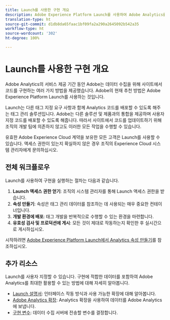 ```yaml
---
title: Launch를 사용한 구현 개요
description: Adobe Experience Platform Launch를 사용하여 Adobe Analytics를 구현하는 방법을 알아봅니다.
translation-type: ht
source-git-commit: d1db8da65faac1bf09fa2a290a2645092b542a35
workflow-type: ht
source-wordcount: '302'
ht-degree: 100%

---
```



# Launch를 사용한 구현 개요

Adobe Analytics의 서비스 제공 기간 동안 Adobe는 데이터 수집을 위해 사이트에서 코드를 구현하는 여러 가지 방법을 제공했습니다. Adobe의 현재 추천 방법은 Adobe Experience Platform Launch를 사용하는 것입니다.

Launch는 다른 태그 지정 요구 사항과 함께 Analytics 코드를 배포할 수 있도록 해주는 태그 관리 솔루션입니다. Adobe는 다른 솔루션 및 제품과의 통합을 제공하며 사용자 지정 코드를 배포할 수 있도록 해줍니다. 따라서 사이트에서 코드를 업데이트하기 위해 조직의 개발 팀에 의존하지 않고도 이러한 모든 작업을 수행할 수 있습니다.

유효한 Adobe Experience Cloud 계약을 보유한 모든 고객은 Launch를 사용할 수 있습니다. 액세스 권한이 있는지 확실하지 않은 경우 조직의 Experience Cloud 시스템 관리자에게 문의하십시오.

## 전체 워크플로우

Launch를 사용하여 구현을 실행하는 절차는 다음과 같습니다.

1. **Launch 액세스 권한 얻기**: 조직의 시스템 관리자를 통해 Launch 액세스 권한을 받습니다.
2. **속성 만들기**: 속성은 태그 관리 데이터를 참조하는 데 사용되는 매우 중요한 컨테이너입니다.
3. **개발 환경에 배포**: 태그 개발을 반복적으로 수행할 수 있는 환경을 마련합니다.
4. **유효성 검사 및 프로덕션에 게시**: 모든 것이 제대로 작동하는지 확인한 후 실시간으로 게시하십시오.

시작하려면 [Adobe Experience Platform Launch에서 Analytics 속성 만들기](create-analytics-property.md)를 참조하십시오.

## 추가 리소스

Launch를 사용자 지정할 수 있습니다. 구현에 적합한 데이터를 포함하여 Adobe Analytics를 최대한 활용할 수 있는 방법에 대해 자세히 알아봅니다.

* [Launch 설명서](https://docs.adobe.com/content/help/ko-KR/launch/using/overview.html): 인터페이스 작동 방식과 사용 가능한 확장에 대해 알아봅니다.
* [Adobe Analytics 확장](https://docs.adobe.com/content/help/ko-KR/launch/using/extensions-ref/adobe-extension/analytics-extension/overview.html): Analytics 확장을 사용하여 데이터를 Adobe Analytics에 보냅니다.
* [구현 변수](../vars/overview.md): 데이터 수집 서버에 전송할 변수를 결정합니다.
